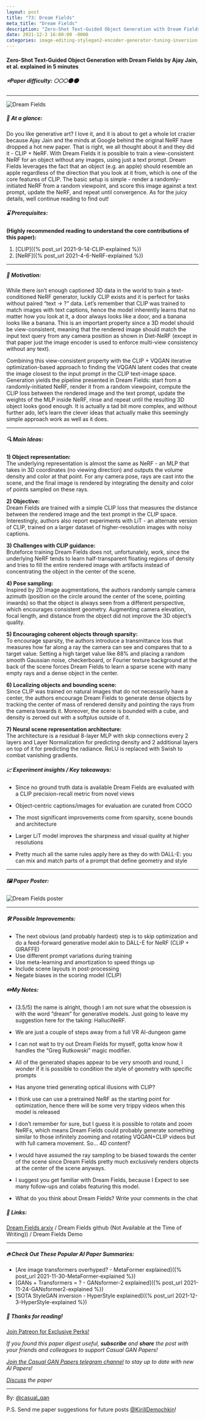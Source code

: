 ```yaml
---
layout: post
title: "73: Dream Fields"
meta_title: "Dream Fields"
description: "Zero-Shot Text-Guided Object Generation with Dream Fields by Ajay Jain, et al. explained in 5 minutes"
date: 2021-12-3 16:00:00 -0000
categories: image-editing-stylegan2-encoder-generator-tuning-inversion
---
```


#### Zero-Shot Text-Guided Object Generation with Dream Fields by Ajay Jain, et al. explained in 5 minutes

##### ⭐️Paper difficulty: 🌕🌕🌕🌑🌑

***

![Dream Fields](/assets/images/dreamfields_teaser.gif "Dream Fields Teaser")

##### 🎯 At a glance:

Do you like generative art? I love it, and it is about to get a whole lot crazier because Ajay Jain and the minds at Google behind the original NeRF have dropped a hot new paper. That is right, we all thought about it and they did it - CLIP + NeRF. With Dream Fields it is possible to train a view-consistent NeRF for an object without any images, using just a text prompt. Dream Fields leverages the fact that an object (e.g. an apple) should resemble an apple regardless of the direction that you look at it from, which is one of the core features of CLIP. The basic setup is simple - render a randomly-initiated NeRF from a random viewpoint, and score this image against a text prompt, update the NeRF, and repeat until convergence. As for the juicy details, well continue reading to find out!

##### ⌛️ Prerequisites:

**(Highly recommended reading to understand the core contributions of this paper):**  
1) [CLIP]({% post_url 2021-9-14-CLIP-explained %})  
2) [NeRF]({% post_url 2021-4-6-NeRF-explained %})   

***

##### 🚀 Motivation:

While there isn’t enough captioned 3D data in the world to train a text-conditioned NeRF generator, luckily CLIP exists and it is perfect for tasks without paired “text -> ?” data. Let’s remember that CLIP was trained to match images with text captions, hence the model inherently learns that no matter how you look at it, a door always looks like a door, and a banana looks like a banana. This is an important property since a 3D model should be view-consistent, meaning that the rendered image should match the input text query from any camera position as shown in Diet-NeRF (except in that paper just the image encoder is used to enforce multi-view consistency without any text).  

Combining this view-consistent property with the CLIP + VQGAN iterative optimization-based approach to finding the VQGAN latent codes that create the image closest to the input prompt in the CLIP text-image space. Generation yields the pipeline presented in Dream Fields: start from a randomly-initiated NeRF, render it from a random viewpoint, compute the CLIP loss between the rendered image and the text prompt, update the weights of the MLP inside NeRF, rinse and repeat until the resulting 3D object looks good enough. It is actually a tad bit more complex, and without further ado, let’s learn the clever ideas that actually make this seemingly simple approach work as well as it does.  

***

##### 🔍 Main Ideas:

**1) Object representation:**  
The underlying representation is almost the same as NeRF - an MLP that takes in 3D coordinates (no viewing direction) and outputs the volume density and color at that point. For any camera pose, rays are cast into the scene, and the final image is rendered by integrating the density and color of points sampled on these rays.

**2) Objective:**  
Dream Fields are trained with a simple CLIP loss that measures the distance between the rendered image and the text prompt in the CLIP space. Interestingly, authors also report experiments with LiT - an alternate version of CLIP, trained on a larger dataset of higher-resolution images with noisy captions.

**3) Challenges with CLIP guidance:**  
Bruteforce training Dream Fields does not, unfortunately, work, since the underlying NeRF tends to learn half-transparent floating regions of density and tries to fill the entire rendered image with artifacts instead of concentrating the object in the center of the scene.

**4) Pose sampling:**  
Inspired by 2D image augmentations, the authors randomly sample camera azimuth (position on the circle around the center of the scene, pointing inwards) so that the object is always seen from a different perspective, which encourages consistent geometry. Augmenting camera elevation, focal length, and distance from the object did not improve the 3D object’s quality.

**5) Encouraging coherent objects through sparsity:**  
To encourage sparsity, the authors introduce a transmittance loss that measures how far along a ray the camera can see and compares that to a target value. Setting a high target value like 88% and placing a random smooth Gaussian noise, checkerboard, or Fourier texture background at the back of the scene forces Dream Fields to learn a sparse scene with many empty rays and a dense object in the center.

**6) Localizing objects and bounding scene:**  
Since CLIP was trained on natural images that do not necessarily have a center, the authors encourage Dream Fields to generate dense objects by tracking the center of mass of rendered density and pointing the rays from the camera towards it. Moreover, the scene is bounded with a cube, and density is zeroed out with a softplus outside of it.

**7) Neural scene representation architecture:**  
The architecture is a residual 8-layer MLP with skip connections every 2 layers and Layer Normalization for predicting density and 2 additional layers on top of it for predicting the radiance. ReLU is replaced with Swish to combat vanishing gradients.

##### 📈 Experiment insights / Key takeaways:

- Since no ground truth data is available Dream Fields are evaluated with a CLIP precision-recall metric from novel views  
- Object-centric captions/images for evaluation are curated from COCO  

- The most significant improvements come from sparsity, scene bounds and architecture  
- Larger LiT model improves the sharpness and visual quality at higher resolutions  

- Pretty much all the same rules apply here as they do with DALL-E: you can mix and match parts of a prompt that define geometry and style  

***

##### 🖼️ Paper Poster:

![Dream Fields poster](/assets/images/dreamfields.jpg "Dream Fields Poster")

***

##### 🛠 Possible Improvements:

- The next obvious (and probably hardest) step is to skip optimization and do a feed-forward generative model akin to DALL-E for NeRF (CLIP + GIRAFFE)  
- Use different prompt variations during training  
- Use meta-learning and amortization to speed things up  
- Include scene layouts in post-processing  
- Negate biases in the scoring model (CLIP)  


##### ✏️My Notes:

- (3.5/5) the name is alright, though I am not sure what the obsession is with the word “dream” for generative models. Just going to leave my suggestion here for the taking: HalluciNeRF.  

- We are just a couple of steps away from a full VR AI-dungeon game  
- I can not wait to try out Dream Fields for myself, gotta know how it handles the “Greg Rutkowski” magic modifier.  
- All of the generated shapes appear to be very smooth and round, I wonder if it is possible to condition the style of geometry with specific prompts  
- Has anyone tried generating optical illusions with CLIP?  

- I think use can use a pretrained NeRF as the starting point for optimization, hence there will be some very trippy videos when this model is released  
- I don’t remember for sure, but I guess it is possible to rotate and zoom NeRFs, which means Dream Fields could probably generate something similar to those infinitely zooming and rotating VQGAN+CLIP videos but with full camera movement. So… 4D content?  

- I would have assumed the ray sampling to be biased towards the center of the scene since Dream Fields pretty much exclusively renders objects at the center of the scene anyways.  

- I suggest you get familiar with Dream Fields, because I Expect to see many follow-ups and colabs featuring this model.  
- What do you think about Dream Fields? Write your comments in the chat  

##### 🔗 Links:
[Dream Fields arxiv](hhttps://arxiv.org/abs/2112.01455) / Dream Fields github (Not Available at the Time of Writing)) / Dream Fields Demo

***

##### 🔥 Check Out These Popular AI Paper Summaries:  
- [Are image transformers overhyped? - MetaFormer explained]({% post_url 2021-11-30-MetaFormer-explained %})  
- [GANs + Transformers = ? - GANsformer-2 explained]({% post_url 2021-11-24-GANsformer2-explained %})  
- [SOTA StyleGAN inversion - HyperStyle explained]({% post_url 2021-12-3-HyperStyle-explained %})  

##### 👋 Thanks for reading!
<a href="https://www.patreon.com/bePatron?u=53448948" data-patreon-widget-type="become-patron-button">Join Patreon for Exclusive Perks!</a><script async src="https://c6.patreon.com/becomePatronButton.bundle.js"></script>

*If you found this paper digest useful, **subscribe** and **share** the post with your friends and colleagues to support Casual GAN Papers!*

*[Join the Casual GAN Papers telegram channel](https://t.me/joinchat/KeutnzlvetRkZGZi) to stay up to date with new AI Papers!*

*[Discuss](https://t.me/casual_gans_chat) the paper*

***

By: [@casual_gan](https://t.me/joinchat/KeutnzlvetRkZGZi)

P.S. Send me paper suggestions for future posts
[@KirillDemochkin](mailto:kdemochkin@gmail.com)!
